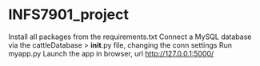 # INFS7901_project

Install all packages from the requirements.txt
Connect a MySQL database via the cattleDatabase > __init__.py file, changing the conn settings
Run myapp.py
Launch the app in browser, url http://127.0.0.1:5000/
